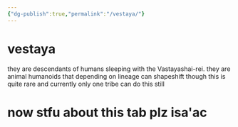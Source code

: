 ```yaml
---
{"dg-publish":true,"permalink":"/vestaya/"}
---
```


# vestaya

they are descendants of humans sleeping with the Vastayashai-rei. they are animal humanoids that depending on lineage can shapeshift though this is quite rare and currently only one tribe can do this still 


# now stfu about this tab plz isa'ac